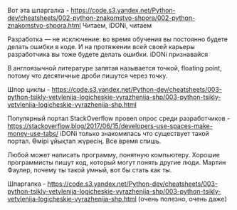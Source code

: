 Вот эта шпаргалка - https://code.s3.yandex.net/Python-dev/cheatsheets/002-python-znakomstvo-shpora/002-python-znakomstvo-shpora.html
Читаем, iDONi, читаем


Разработка — не исключение: во время обучения вы постоянно будете делать ошибки в коде. И на протяжении всей своей карьеры разработчика вы тоже будете делать ошибки. 
iDONi признавайся


В англоязычной литературе запятая называется точкой, floating point, потому что десятичные дроби пишутся через точку.


Шпор циклы - https://code.s3.yandex.net/Python-dev/cheatsheets/003-python-tsikly-vetvlenija-logicheskie-vyrazhenija-shp/003-python-tsikly-vetvlenija-logicheskie-vyrazhenija-shp.html


Популярный портал StackOverflow провел опрос среди разработчиков - https://stackoverflow.blog/2017/06/15/developers-use-spaces-make-money-use-tabs/
iDONi только знакомилась что существует такой портал. Өмірі ұйықтап жүресің. Все время спишь.

Любой может написать программу, понятную компьютеру. Хорошие программисты пишут код, который могут понять другие люди.
Мартин Фаулер, почему ты такой умный, вот бы стать как ты.

Шпаргалка - https://code.s3.yandex.net/Python-dev/cheatsheets/003-python-tsikly-vetvlenija-logicheskie-vyrazhenija-shp/003-python-tsikly-vetvlenija-logicheskie-vyrazhenija-shp.html (очень полезно, очень даже)
